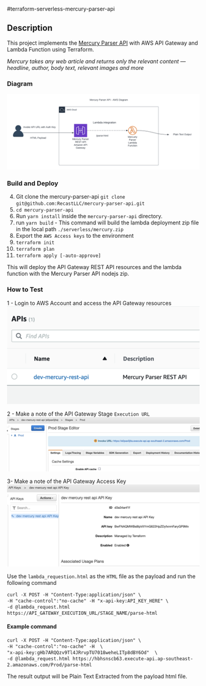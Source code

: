 #terraform-serverless-mercury-parser-api

## Description
This project implements the [Mercury Parser API](https://github.com/postlight/mercury-parser-api) with AWS API Gateway and Lambda Function using Terraform.

*Mercury takes any web article and returns only the relevant content — headline, author, body text, relevant images and more*


### Diagram 
![	](https://github.com/msharma24/terraform-serverless-mercury-parser-api/blob/main/img/mercurty-parser-api.png)



### Build and Deploy
4. Git clone the mercury-parser-api `git clone git@github.com:RecastLLC/mercury-parser-api.git`
5. `cd mercury-parser-api`
6. Run `yarn install` inside the `mercury-parser-api` directory.
7. run `yarn build` - This command will build the lambda deployment zip file in the local path `./serverless/mercury.zip`
8. Export the `AWS Access keys` to the environment
9. `terraform init`
10. `terraform plan`
11. `terraform apply [-auto-approve]`

This will deploy the API Gateway REST API resources and the lambda function with the  Mercury Parser API nodejs zip.


### How to Test
1 - Login to AWS Account and access the API Gateway resources 
![](https://github.com/msharma24/terraform-serverless-mercury-parser-api/blob/main/img/api_gw.png)

2 - Make a note of the API Gateway Stage `Execution URL`
![](https://github.com/msharma24/terraform-serverless-mercury-parser-api/blob/main/img/api_gw_url.png)

3- Make a note of the API Gateway Access Key
![](https://github.com/msharma24/terraform-serverless-mercury-parser-api/blob/main/img/api_keys.png)

Use the `lambda_requestion.html` as the `HTML` file as the payload and run the following command 
```
curl -X POST -H "Content-Type:application/json" \ 
-H "cache-control":"no-cache" -H "x-api-key:API_KEY_HERE" \
-d @lambda_request.html https://API_GATEWAY_EXECUTION_URL/STAGE_NAME/parse-html
```

#### Example command
```
curl -X POST -H "Content-Type:application/json" \
-H "cache-control":"no-cache" -H  \
"x-api-key:gHb7ARQQzv9Tl4JRrvpTU7018weheLITp8dBY6Od"  \
-d @lambda_request.html https://hbhsnscb63.execute-api.ap-southeast-2.amazonaws.com/Prod/parse-html
```

The result output will be Plain Text Extracted from the payload html file.

